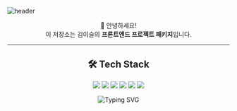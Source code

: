 <div>
  
  <!-- Header -->
  ![header](https://capsule-render.vercel.app/api?type=rect&color=gradient&height=100&section=header&text=Welcome%20to%20my%20Frontend%20Package!&fontSize=30&animation=fadeIn)

</div>

<div align="center">

🎨 안녕하세요!  
이 저장소는 김이슬의 **프론트엔드 프로젝트 패키지**입니다.  

---


<div>

  ## 🛠️ Tech Stack
<img src="https://img.shields.io/badge/JavaScript-323330?style=for-the-badge&logo=javascript&logoColor=F7DF1E"/>
<img src="https://img.shields.io/badge/HTML5-E34F26?style=for-the-badge&logo=html5&logoColor=white"/>
<img src="https://img.shields.io/badge/CSS3-1572B6?style=for-the-badge&logo=css3&logoColor=white"/>
<img src="https://img.shields.io/badge/React-20232A?style=for-the-badge&logo=react&logoColor=61DAFB"/>
<img src="https://img.shields.io/badge/Bootstrap-563D7C?style=for-the-badge&logo=bootstrap&logoColor=white"/>
<img src="	https://img.shields.io/badge/Adobe%20Photoshop-31A8FF?style=for-the-badge&logo=Adobe%20Photoshop&logoColor=black"/>
<br/>

![Typing SVG](https://readme-typing-svg.herokuapp.com?font=Fira+Code&duration=3000&pause=500&color=FEC260&center=true&vCenter=true&width=435&lines=%EB%AA%A8%EB%B0%94%EC%9D%BC+%EB%B0%98%EC%9D%91%ED%98%95+%EC%BD%94%EB%93%9C;%EC%BB%B4%ED%8F%AC%EB%84%8C%ED%8A%B8%EC%9D%98+%EC%9E%AC%EC%82%AC%EC%9A%A9%EC%84%B1%EA%B3%BC+%EA%B5%AC%EC%A1%B0;%EC%82%AC%EC%9A%A9%EC%9E%90+%EC%A4%91%EC%8B%AC%EC%9D%98+%ED%94%84%EB%A1%A0%ED%8A%B8%EC%97%94%EB%93%9C)


</div>


<!--
**seul715/seul715** is a ✨ _special_ ✨ repository because its `README.md` (this file) appears on your GitHub profile.

Here are some ideas to get you started:

- 🔭 I’m currently working on ...
- 🌱 I’m currently learning ...
- 👯 I’m looking to collaborate on ...
- 🤔 I’m looking for help with ...
- 💬 Ask me about ...
- 📫 How to reach me: ...
- 😄 Pronouns: ...
- ⚡ Fun fact: ...
-->
